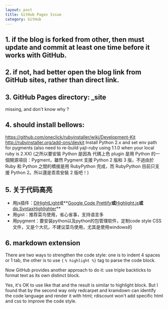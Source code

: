 ```yaml
---
layout: post
title: GitHub Pages Issue
category: GitHub
---
```


## 1. if the blog is forked from other, then must update and commit at least one time before it works with GitHub.

## 2. if not, had better open the blog link from GitHub sites, rather than direct link.

## 3. GitHub Pages directory: _site

missing, and don't know why ?

## 4. should install bellows:

https://github.com/oneclick/rubyinstaller/wiki/Development-Kit
http://rubyinstaller.org/add-ons/devkit
Install Python 2.x and set env path for pygments
(also need to re-build yajl-ruby using 1.1.0 when your local ruby is 2.XX)
(之所以要安裝 Python 是因為 代碼上色 plugin 是用 Python 的一個開源項目：Pygment，雖然 Pygment 支援 Python 2 版和 3 版，不過由於 Ruby 和 Python 之間的橋接是用 RubyPython 完成，而 RubyPython 目前只支援 Python 2。所以還是乖乖安裝 2 版吧！)

## 5. 关于代码高亮

- 用js插件：[DlHightLight][1]或**[Google Code Prettify][2]**或<u>**[Highlight.js][3]**</u>或**[dp.SyntaxHighlighter][4]**
- 用gist：推荐菜鸟使用，省心省事，支持语言多
- 用pygment：要安装python以及python的包管理软件，定制code style CSS文件，又是个大坑，不建议菜鸟使用，尤其是使用windows的

[1]: http://mihai.bazon.net/projects/javascript-syntax-highlighting-engine
[2]: https://code.google.com/p/google-code-prettify/
[3]: https://github.com/isagalaev/highlight.js
[4]: http://alexgorbatchev.com/SyntaxHighlighter/


## 6. markdown extension

There are two ways to strengthen the code style: one is to indent 4 spaces or 1 tab, the other is to use `{` `% highlight %}` tag to parse the code block.

Now GitHub provides another approach to do it: use triple backticks to format text as its own distinct block.

Yes, it's OK to use like that and the result is similar to highlight block. But I found that by the second way only redcarpet and kramdown can identify the code language and render it with html; rdiscount won't add specific html and css to improve the code style.

